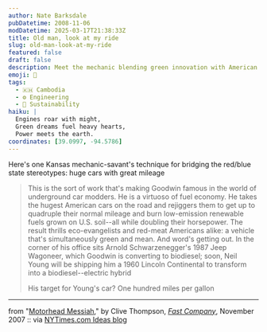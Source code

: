```yaml
---
author: Nate Barksdale
pubDatetime: 2008-11-06
modDatetime: 2025-03-17T21:38:33Z
title: Old man, look at my ride
slug: old-man-look-at-my-ride
featured: false
draft: false
description: Meet the mechanic blending green innovation with American muscle.
emoji: 🚗
tags:
  - 🇰🇭 Cambodia
  - ⚙️ Engineering
  - 🌱 Sustainability
haiku: |
  Engines roar with might,  
  Green dreams fuel heavy hearts,  
  Power meets the earth.
coordinates: [39.0997, -94.5786]
---
```


Here's one Kansas mechanic-savant's technique for bridging the red/blue state stereotypes: huge cars with great mileage

> This is the sort of work that's making Goodwin famous in the world of underground car modders. He is a virtuoso of fuel economy. He takes the hugest American cars on the road and rejiggers them to get up to quadruple their normal mileage and burn low-emission renewable fuels grown on U.S. soil--all while doubling their horsepower. The result thrills eco-evangelists and red-meat Americans alike: a vehicle that's simultaneously green and mean. And word's getting out. In the corner of his office sits Arnold Schwarzenegger's 1987 Jeep Wagoneer, which Goodwin is converting to biodiesel; soon, Neil Young will be shipping him a 1960 Lincoln Continental to transform into a biodiesel--electric hybrid
>
> His target for Young's car? One hundred miles per gallon

---

from "[Motorhead Messiah](https://www.google.com/search?q=%22Motorhead%20Messiah%22%20fastcompany.com)," by Clive Thompson, [_Fast Company_](http://web.archive.org/web/20120729061839/http://www.fastcompany.com:80/magazine/120/motorhead-messiah.html), November 2007 :: via [NYTimes.com Ideas blog](http://ideas.blogs.nytimes.com/2008/11/06/motorhead-messiah/)

